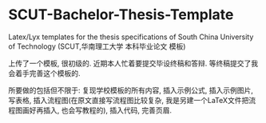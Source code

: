 # SCUT-Bachelor-Thesis-Template
Latex/Lyx templates for the thesis specifications of South China University of Technology (SCUT,华南理工大学 本科毕业论文 模板)

上传了一个模板, 很初级的. 近期本人忙着要提交毕设终稿和答辩. 等终稿提交了我会着手完善这个模板的.

所要做的包括但不限于: 复现学校模板的所有内容, 插入示例公式, 插入示例图片, 写表格, 插入流程图(在原文直接写流程图比较复杂, 我是另建一个LaTeX文件把流程图画好再插入, 也会写教程的), 插入代码, 完善页眉.
